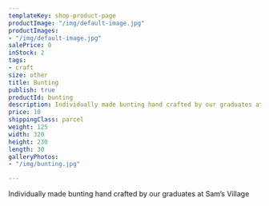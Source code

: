 ```yaml
---
templateKey: shop-product-page
productImage: "/img/default-image.jpg"
productImages:
- "/img/default-image.jpg"
salePrice: 0
inStock: 2
tags:
- craft
size: other
title: Bunting
publish: true
productId: bunting
description: Individually made bunting hand crafted by our graduates at Sam’s Village
price: 10
shippingClass: parcel
weight: 125
width: 320
height: 230
length: 30
galleryPhotos:
- "/img/bunting.jpg"

---
```

Individually made bunting hand crafted by our graduates at Sam’s Village